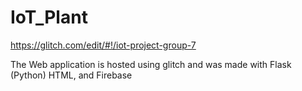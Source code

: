 # IoT_Plant
https://glitch.com/edit/#!/iot-project-group-7

The Web application is hosted using glitch and was made with Flask (Python) HTML, and Firebase
